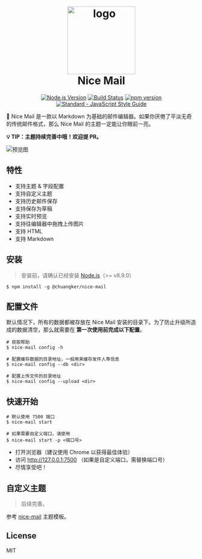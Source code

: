 <h1 align="center">
  <img width="180"  alt="logo" src="https://user-images.githubusercontent.com/7939566/35442502-6ff6b7b8-02e2-11e8-8bb7-02156389054a.png">
  <br>Nice Mail
</h1>

<p align="center">
  <a href="https://nodejs.org"><img src="https://img.shields.io/badge/node-%3E%3D8.9.0-green.svg" alt="Node.js Version"></a>
  <a href="https://circleci.com/gh/chuangker/nice-mail/tree/master"><img src="https://img.shields.io/circleci/project/chuangker/nice-mail/master.svg" alt="Build Status"></a>
  <a href="https://www.npmjs.com/package/@chuangker/nice-mail"><img src="https://img.shields.io/npm/v/@chuangker/nice-mail.svg" alt="npm version"></a>
  <a href="https://standardjs.com"><img src="https://img.shields.io/badge/code_style-standard-brightgreen.svg" alt="Standard - JavaScript Style Guide"></a>
</p>

:love_letter: Nice Mail 是一款以 Markdown 为基础的邮件编辑器。如果你厌倦了平淡无奇的传统邮件格式，那么 Nice Mail 的主题一定能让你眼前一亮。

**:bulb: TIP：主题持续完善中哦！欢迎提 PR。** 

![预览图](https://user-images.githubusercontent.com/7939566/36651196-86a79bf4-1ae2-11e8-864f-7a854598a228.png)

## 特性

- 支持主题 & 字段配置
- 支持自定义主题
- 支持历史邮件保存
- 支持保存为草稿
- 支持实时预览
- 支持往编辑器中拖拽上传图片
- 支持 HTML
- 支持 Markdown

## 安装

> 安装前，请确认已经安装 [Node.js](https://nodejs.org/en/)（>= v8.9.0）

```shell
$ npm install -g @chuangker/nice-mail
```

## 配置文件

默认情况下，所有的数据都被存放在 Nice Mail 安装的目录下。为了防止升级所造成的数据清空，那么就需要在 **第一次使用前完成以下配置**。

```shell
# 获取帮助
$ nice-mail config -h

# 配置缓存数据的目录地址，一般用来缓存发件人等信息
$ nice-mail config --db <dir>

# 配置上传文件的目录地址
$ nice-mail config --upload <dir>
```

## 快速开始

```shell
# 默认使用 7500 端口
$ nice-mail start

# 如果需要自定义端口，请使用
$ nice-mail start -p <端口号>
```

- 打开浏览器（建议使用 Chrome 以获得最佳体验）
- 访问 http://127.0.0.1:7500 （如果是自定义端口，需替换端口号）
- 尽情享受吧！

## 自定义主题

> 后续完善。

参考 [nice-mail](https://github.com/chuangker/nice-mail/blob/master/templates/nice-mail) 主题模板。

## License

MIT
